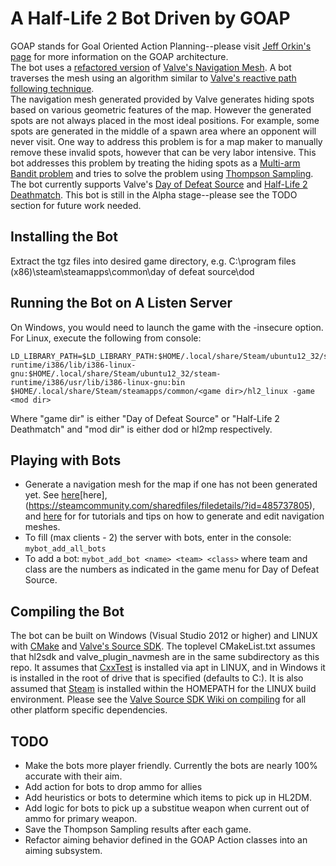 # A Half-Life 2 Bot Driven by GOAP #

GOAP stands for Goal Oriented Action Planning--please visit [Jeff Orkin's page](http://alumni.media.mit.edu/~jorkin/goap.html) for more information on the GOAP architecture.  
The bot uses a [refactored version](https://github.com/taiyungwang/valve_source_plugin_navmesh) of [Valve's Navigation Mesh](https://developer.valvesoftware.com/wiki/Navigation_Meshes).  A bot traverses the mesh using an algorithm similar to [Valve's reactive path following technique](https://steamcdn-a.akamaihd.net/apps/valve/2009/ai_systems_of_l4d_mike_booth.pdf).  
The navigation mesh generated provided by Valve generates hiding spots based on various geometric features of the map.  However the generated spots are not always placed in the most ideal positions.  For example, some spots are generated in the middle of a spawn area where an opponent will never visit.  One way to address this problem is for a map maker to manually remove these invalid spots, however that can be very labor intensive.  This bot addresses this problem by treating the hiding spots as a [Multi-arm Bandit problem](https://en.wikipedia.org/wiki/Multi-armed_bandit) and tries to solve the problem using [Thompson Sampling](https://en.wikipedia.org/wiki/Thompson_sampling).
The bot currently supports Valve's [Day of Defeat Source](https://en.wikipedia.org/wiki/Day_of_Defeat:_Source) and [Half-Life 2 Deathmatch](https://en.wikipedia.org/wiki/Half-Life_2:_Deathmatch).  This bot is still in the Alpha stage--please see the TODO section for future work needed.

## Installing the Bot ##
Extract the tgz files into desired game directory, e.g. C:\program files (x86)\steam\steamapps\common\day of defeat source\dod

## Running the Bot on A Listen Server ##
On Windows, you would need to launch the game with the -insecure option.  For Linux, execute the following from console:
```
LD_LIBRARY_PATH=$LD_LIBRARY_PATH:$HOME/.local/share/Steam/ubuntu12_32/steam-runtime/i386/lib/i386-linux-gnu:$HOME/.local/share/Steam/ubuntu12_32/steam-runtime/i386/usr/lib/i386-linux-gnu:bin $HOME/.local/share/Steam/steamapps/common/<game dir>/hl2_linux -game <mod dir>
```
Where "game dir" is either "Day of Defeat Source" or "Half-Life 2 Deathmatch" and "mod dir" is either dod or hl2mp respectively.

## Playing with Bots ##
* Generate a navigation mesh for the map if one has not been generated yet.  See [here](https://developer.valvesoftware.com/wiki/Nav_Mesh)[here], (https://steamcommunity.com/sharedfiles/filedetails/?id=485737805), and [here](https://steamcommunity.com/groups/p_nm/discussions/0/540741132001702464/) for for tutorials and tips on how to generate and edit navigation meshes.  
* To fill (max clients - 2) the server with bots, enter in the console: ```mybot_add_all_bots```
* To add a bot:  ```mybot_add_bot <name> <team> <class>``` where team and class are the numbers as indicated in the game menu for Day of Defeat Source.

## Compiling the Bot ##
The bot can be built on Windows (Visual Studio 2012 or higher) and LINUX with [CMake](https://cmake.org/) and [Valve's Source SDK](alliedmodders/hl2sdk). The toplevel CMakeList.txt assumes that hl2sdk and valve_plugin_navmesh are in the same subdirectory as this repo.  It assumes that [CxxTest](https://cxxtest.com/) is installed via apt in LINUX, and in Windows it is installed in the root of drive that is specified (defaults to C:). It is also assumed that [Steam](https://store.steampowered.com/about/) is installed within the HOMEPATH for the LINUX build environment.  Please see the [Valve Source SDK Wiki on compiling](https://developer.valvesoftware.com/wiki/Source_SDK_2013) for all other platform specific dependencies.  

## TODO ##
* Make the bots more player friendly.  Currently the bots are nearly 100% accurate with their aim.  
* Add action for bots to drop ammo for allies
* Add heuristics or bots to determine which items to pick up in HL2DM.
* Add logic for bots to pick up a substitue weapon when current out of ammo for primary weapon.
* Save the Thompson Sampling results after each game.
* Refactor aiming behavior defined in the GOAP Action classes into an aiming subsystem.
